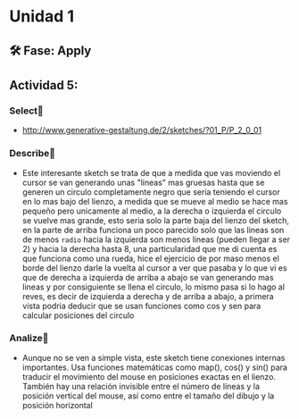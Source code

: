 # Unidad 1

## 🛠 Fase: Apply
## Actividad 5:
### Select🔨
- http://www.generative-gestaltung.de/2/sketches/?01_P/P_2_0_01

### Describe📝
- Este interesante sketch se trata de que a medida que vas moviendo el cursor se van generando unas "lineas" mas gruesas hasta que se generen un circulo completamente negro que seria teniendo el cursor en lo mas bajo del lienzo, a medida que se mueve al medio se hace mas pequeño pero unicamente al medio, a la derecha o izquierda el circulo se vuelve mas grande, esto seria solo la parte baja del lienzo del sketch, en la parte de arriba funciona un poco parecido solo que las lineas son de menos `radio` hacia la izquierda son menos lineas (pueden llegar a ser 2) y hacia la derecha hasta 8, una particularidad que me di cuenta es que funciona como una rueda, hice el ejercicio de por maso menos el borde del lienzo darle la vuelta al cursor a ver que pasaba y lo que vi es que de derecha a izquierda de arriba a abajo se van generando mas lineas y por consiguiente se llena el circulo, lo mismo pasa si lo hago al reves, es decir de izquierda a derecha y de arriba a abajo, a primera vista podria deducir que se usan funciones como cos y sen para calcular posiciones del circulo

### Analize🤔
- Aunque no se ven a simple vista, este sketch tiene conexiones internas importantes. Usa funciones matemáticas como map(), cos() y sin() para traducir el movimiento del mouse en posiciones exactas en el lienzo. También hay una relación invisible entre el número de líneas y la posición vertical del mouse, así como entre el tamaño del dibujo y la posición horizontal

